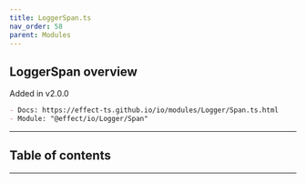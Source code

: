 ```yaml
---
title: LoggerSpan.ts
nav_order: 58
parent: Modules
---
```


## LoggerSpan overview

Added in v2.0.0

```md
- Docs: https://effect-ts.github.io/io/modules/Logger/Span.ts.html
- Module: "@effect/io/Logger/Span"
```

---

<h2 class="text-delta">Table of contents</h2>

---
